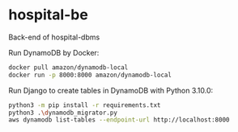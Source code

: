 # hospital-be
Back-end of hospital-dbms

Run DynamoDB by Docker:
```bash	
docker pull amazon/dynamodb-local
docker run -p 8000:8000 amazon/dynamodb-local
```

Run Django to create tables in DynamoDB with Python 3.10.0:
```bash
python3 -m pip install -r requirements.txt
python3 .\dynamodb_migrator.py
aws dynamodb list-tables --endpoint-url http://localhost:8000
```


